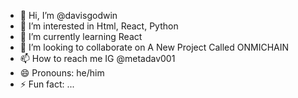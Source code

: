 - 👋 Hi, I’m @davisgodwin
- 👀 I’m interested in Html, React, Python 
- 🌱 I’m currently learning React
- 💞️ I’m looking to collaborate on A New Project Called ONMICHAIN
- 📫 How to reach me IG @metadav001
- 😄 Pronouns: he/him
- ⚡ Fun fact: ...

<!---
davisgodwin/davisgodwin is a ✨ special ✨ repository because its `README.md` (this file) appears on your GitHub profile.
You can click the Preview link to take a look at your changes.
--->
